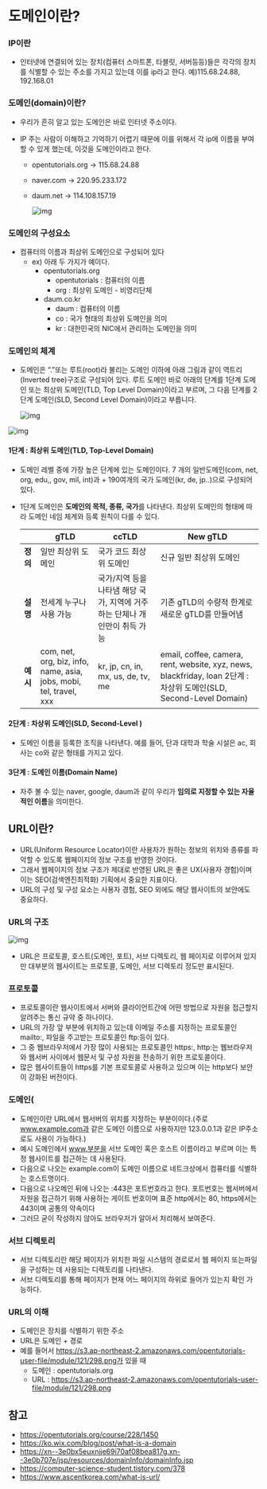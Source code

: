 # 도메인이란?

### IP이란 

- 인터넷에 연결되어 있는  장치(컴퓨터 스마트폰, 타블릿, 서버등등)들은 각각의 장치를 식별할 수 있는 주소를 가지고 있는데 이를 ip라고 한다. 예)115.68.24.88, 192.168.01

### 도메인(domain)이란?

- 우리가 흔히 알고 있는 도메인은 바로 인터넷 주소이다.

- IP 주는 사람이 이해하고 기억하기 어렵기 때문에 이를 위해서 각 ip에 이름을 부여할 수 있게 했는데, 이것을 도메인이라고 한다.

  - opentutorials.org -> 115.68.24.88

  - naver.com -> 220.95.233.172

  - daum.net -> 114.108.157.19

    ![img](https://s3.ap-northeast-2.amazonaws.com/opentutorials-user-file/module/121/298.png)

### 도메인의 구성요소

- 컴퓨터의 이름과 최상위 도메인으로 구성되어 있다 
  - ex) 아래 두 가지가 예이다.
    - opentutorials.org
      - opentutorials : 컴퓨터의 이름
      - org : 최상위 도메인 - 비영리단체
    - daum.co.kr
      - daum : 컴퓨터의 이름
      - co : 국가 형태의 최상위 도메인을 의미
      - kr : 대한민국의 NIC에서 관리하는 도메인을 의미

### 도메인의 체계

- 도메인은 “.”또는 루트(root)라 불리는 도메인 이하에 아래 그림과 같이 역트리(Inverted tree)구조로 구성되어 있다. 루트 도메인 바로 아래의 단계를 1단계 도메인 또는 최상위 도메인(TLD, Top Level Domain)이라고 부르며, 그 다음 단계를 2단계 도메인(SLD, Second Level Domain)이라고 부릅니다.

  ![img](https://xn--3e0bx5euxnjje69i70af08bea817g.xn--3e0b707e/images/renewal/imgDomainSys02.gif)

![img](https://blog.kakaocdn.net/dn/bG1yhm/btrgRM5CMtS/nbUq8lXOAR7ISdbs8OZsB1/img.png)

#### 1단계 : 최상위 도메인(TLD, Top-Level Domain)

- 도메인 레벨 중에 가장 높은 단계에 있는 도메인이다. 7 개의 일반도메인(com, net, org, edu,, gov, mil, int)과 + 190여개의 국가 도메인(kr, de, jp..)으로 구성되어 있다.

- 1단계 도메인은 **도메인의 목적, 종류, 국가**를 나타낸다. 최상위 도메인의 형태에 따라 도메인 네임 체계와 등록 원칙이 다를 수 있다.

  |          | **gTLD**                                                     | **ccTLD**                                                    | **New gTLD**                                                 |
  | -------- | ------------------------------------------------------------ | ------------------------------------------------------------ | ------------------------------------------------------------ |
  | **정의** | 일반 최상위 도메인                                           | 국가 코드 최상위 도메인                                      | 신규 일반 최상위 도메인                                      |
  | **설명** | 전세계 누구나 사용 가능                                      | 국가/지역 등을 나타냄 해당 국가, 지역에 거주하는 단체나 개인만이 취득 가능 | 기존 gTLD의 수량적 한계로 새로운 gTLD를 만들어냄             |
  | **예시** | com, net, org, biz, info, name, asia, jobs, mobi, tel, travel, xxx | kr, jp, cn, in, mx, us, de, tv, me                           | email, coffee, camera, rent, website, xyz, news, blackfriday, loan 2단계 : 차상위 도메인(SLD, Second-Level Domain) |

#### 2단계 : 차상위 도메인(SLD, Second-Level )

- 도메인 이름을 등록한 조직을 나타낸다. 예를 들어, 단과 대학과 학술 시설은 ac, 회사는 co와 같은 형태를 가지고 있다.

#### 3단계 : 도메인 이름(Domain Name)

- 자주 볼 수 있는 naver, google, daum과 같이 우리가 **임의로 지정할 수 있는 자율적인 이름**을 의미한다.

## URL이란?

- URL(Uniform Resource Locator)이란 사용자가 원하는 정보의 위치와 종류를 파악할 수 있도록 웹페이지의 정보 구조를 반영한 것이다.
- 그래서 웹페이지의 정보 구조가 제대로 반영된 URL은 좋은 UX(사용자 경험)이며 이는 SEO(검색엔진최적화) 기획에서 중요한 지표이다. 
- URL의 구성 및 구성 요소는 사용자 경험, SEO 외에도 해당 웹사이트의 보안에도 중요하다.

### URL의 구조

![img](https://www.ascentkorea.com/wp-content/uploads/2022/10/image-40.png)

- URL은 프로토콜, 호스트(도메인, 포트), 서브 디렉토리, 웹 페이지로 이루어져 있지만 대부분의 웹사이트는 프로토콜, 도메인, 서브 디렉토리 정도만 표시된다. 

### 프로토콜

- 프로토콜이란 웹사이트에서 서버와 클라이언트간에 어떤 방법으로 자원을 접근할지 알려주는 통신 규약 중 하나이다.
- URL의 가장 앞 부분에 위치하고 있는데 이메일 주소를 지정하는 프로토콜인 mailto:, 파일을 주고받는 프로토콜인 ftp:등이 있다.
- 그 중 웹브라우저에서 가장 많이 사용되는 프로토콜인 https:, http:는 웹브라우저와 웹서버 사이에서 웹문서 및 구성 자원을 전송하기 위한 프로토콜이다.
- 많은 웹사이트들이 https를 기본 프로토콜로 사용하고 있으며 이는 http보다 보안이 강화된 버전이다.

### 도메인(

- 도메인이란 URL에서 웹서버의 위치를 지정하는 부분이이다.(주로 www.example.com과 같은 도메인 이름으로 사용하지만 123.0.0.1과 같은 IP주소로도 사용이 가능하다.)
- 예시 도메인에서 www.부분을 서브 도메인 혹은 호스트 이름이라고 부르며 이는 특정 웹사이트를 접근하는 데 사용된다.
- 다음으로 나오는 example.com이 도메인 이름으로 네트크상에서 컴퓨터를 식별하는 호스트명이다.
- 다음으로 나오메인 뒤에 나오는 :443은 포트번호라고 한다. 포트번호는 웹서버에서 자원을 접근하기 위해 사용하는 게이트 번호이며 표준 http에서는 80, https에서는 443이며 공통의 약속이다 
- 그러므 굳이 작성하지 않아도 브라우저가 알아서 처리해서 보여준다.

### 서브 디렉토리

- 서브 디렉토리란 해당 페이지가 위치한 파일 시스템의 경로로서 웹 페이지 또는파일을 구성하는 데 사용되는 디렉토리를 나타낸다. 
- 서브 디렉토리를 통해 페이지가 현재 어느 페이지의 하위로 들어가 있는지 확인 가능하다.

### URL의 이해

- 도메인은 장치를 식별하기 위한 주소
- URL은 도메인 + 경로
- 예를 들어서 https://s3.ap-northeast-2.amazonaws.com/opentutorials-user-file/module/121/298.png가 있을 때
  - 도메인 : opentutorials.org
  - URL : https://s3.ap-northeast-2.amazonaws.com/opentutorials-user-file/module/121/298.png

## 참고

- https://opentutorials.org/course/228/1450
- https://ko.wix.com/blog/post/what-is-a-domain
- https://xn--3e0bx5euxnjje69i70af08bea817g.xn--3e0b707e/jsp/resources/domainInfo/domainInfo.jsp
- https://computer-science-student.tistory.com/378
- https://www.ascentkorea.com/what-is-url/
